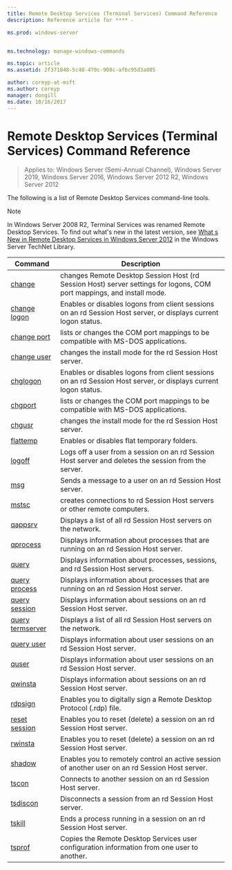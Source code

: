 ```yaml
---
title: Remote Desktop Services (Terminal Services) Command Reference
description: Reference article for **** -

ms.prod: windows-server


ms.technology: manage-windows-commands

ms.topic: article
ms.assetid: 2f371848-5c48-470c-908c-afbc95d3a805

author: coreyp-at-msft
ms.author: coreyp
manager: dongill
ms.date: 10/16/2017
---
```

# Remote Desktop Services (Terminal Services) Command Reference

> Applies to: Windows Server (Semi-Annual Channel), Windows Server 2019, Windows Server 2016, Windows Server 2012 R2, Windows Server 2012

The following is a list of Remote Desktop Services command-line tools.
> [!NOTE]
> In Windows Server 2008 R2, Terminal Services was renamed Remote Desktop Services. To find out what's new in the latest version, see [What s New in Remote Desktop Services in Windows Server 2012](https://technet.microsoft.com/library/hh831527) in the Windows Server TechNet Library.
>
> |                 Command                 |                                                      Description                                                       |
> |-----------------------------------------|------------------------------------------------------------------------------------------------------------------------|
> |           [change](change.md)           | changes Remote Desktop Session Host (rd Session Host) server settings for logons, COM port mappings, and install mode. |
> |     [change logon](change-logon.md)     |    Enables or disables logons from client sessions on an rd Session Host server, or displays current logon status.     |
> |      [change port](change-port.md)      |                   lists or changes the COM port mappings to be compatible with MS-DOS applications.                    |
> |      [change user](change-user.md)      |                                changes the install mode for the rd Session Host server.                                |
> |         [chglogon](chglogon.md)         |    Enables or disables logons from client sessions on an rd Session Host server, or displays current logon status.     |
> |          [chgport](chgport.md)          |                   lists or changes the COM port mappings to be compatible with MS-DOS applications.                    |
> |           [chgusr](chgusr.md)           |                                changes the install mode for the rd Session Host server.                                |
> |         [flattemp](flattemp.md)         |                                      Enables or disables flat temporary folders.                                       |
> |           [logoff](logoff.md)           |          Logs off a user from a session on an rd Session Host server and deletes the session from the server.          |
> |              [msg](msg.md)              |                                Sends a message to a user on an rd Session Host server.                                 |
> |            [mstsc](mstsc.md)            |                       creates connections to rd Session Host servers or other remote computers.                        |
> |          [qappsrv](qappsrv.md)          |                             Displays a list of all rd Session Host servers on the network.                             |
> |         [qprocess](qprocess.md)         |                  Displays information about processes that are running on an rd Session Host server.                   |
> |            [query](query.md)            |                      Displays information about processes, sessions, and rd Session Host servers.                      |
> |    [query process](query-process.md)    |                  Displays information about processes that are running on an rd Session Host server.                   |
> |    [query session](query-session.md)    |                           Displays information about sessions on an rd Session Host server.                            |
> | [query termserver](query-termserver.md) |                             Displays a list of all rd Session Host servers on the network.                             |
> |       [query user](query-user.md)       |                         Displays information about user sessions on an rd Session Host server.                         |
> |            [quser](quser.md)            |                         Displays information about user sessions on an rd Session Host server.                         |
> |          [qwinsta](qwinsta.md)          |                           Displays information about sessions on an rd Session Host server.                            |
> |          [rdpsign](rdpsign.md)          |                          Enables you to digitally sign a Remote Desktop Protocol (.rdp) file.                          |
> |    [reset session](reset-session.md)    |                         Enables you to reset (delete) a session on an rd Session Host server.                          |
> |          [rwinsta](rwinsta.md)          |                         Enables you to reset (delete) a session on an rd Session Host server.                          |
> |           [shadow](shadow.md)           |            Enables you to remotely control an active session of another user on an rd Session Host server.             |
> |            [tscon](tscon.md)            |                               Connects to another session on an rd Session Host server.                                |
> |         [tsdiscon](tsdiscon.md)         |                                 Disconnects a session from an rd Session Host server.                                  |
> |           [tskill](tskill.md)           |                           Ends a process running in a session on an rd Session Host server.                            |
> |           [tsprof](tsprof.md)           |              Copies the Remote Desktop Services user configuration information from one user to another.               |
